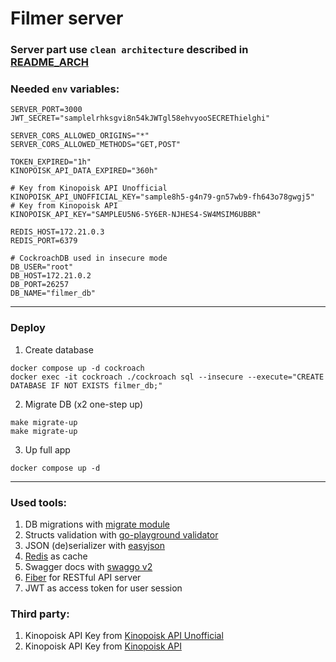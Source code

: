 # Filmer server


### Server part use `clean architecture` described in [README_ARCH](./README_ARCH.md)

### Needed `env` variables:

```
SERVER_PORT=3000
JWT_SECRET="samplelrhksgvi8n54kJWTgl58ehvyooSECREThielghi"

SERVER_CORS_ALLOWED_ORIGINS="*"
SERVER_CORS_ALLOWED_METHODS="GET,POST"

TOKEN_EXPIRED="1h"
KINOPOISK_API_DATA_EXPIRED="360h"

# Key from Kinopoisk API Unofficial
KINOPOISK_API_UNOFFICIAL_KEY="sample8h5-g4n79-gn57wb9-fh643o78gwgj5"
# Key from Kinopoisk API
KINOPOISK_API_KEY="SAMPLEU5N6-5Y6ER-NJHES4-SW4MSIM6UBBR"

REDIS_HOST=172.21.0.3
REDIS_PORT=6379

# CockroachDB used in insecure mode
DB_USER="root"
DB_HOST=172.21.0.2
DB_PORT=26257
DB_NAME="filmer_db"

```

<hr>

### Deploy

1. Create database
```
docker compose up -d cockroach
docker exec -it cockroach ./cockroach sql --insecure --execute="CREATE DATABASE IF NOT EXISTS filmer_db;"
```
2. Migrate DB (x2 one-step up)
```
make migrate-up
make migrate-up
```
3. Up full app
```
docker compose up -d
```

<hr>

### Used tools:

1. DB migrations with [migrate module](https://github.com/golang-migrate/migrate)
2. Structs validation with [go-playground validator](https://github.com/go-playground/validator)
3. JSON (de)serializer with [easyjson](https://github.com/mailru/easyjson)
4. [Redis](https://github.com/redis/go-redis) as cache
5. Swagger docs with [swaggo v2](https://github.com/swaggo/swag)
6. [Fiber](https://docs.gofiber.io/) for RESTful API server
7. JWT as access token for user session

### Third party:

1. Kinopoisk API Key from [Kinopoisk API Unofficial](https://kinopoiskapiunofficial.tech/)
2. Kinopoisk API Key from [Kinopoisk API](https://kinopoisk.dev//)

